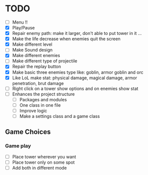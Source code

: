 # TODO

- [ ] Menu !!
- [x] Play/Pause
- [x] Repair enemy path: make it larger, don't able to put tower in it ...
- [x] Make the life decrease when enemies quit the screen
- [x] Make different level
- [ ] Make Sound design
- [x] Make different enemies
- [ ] Make different type of projectile
- [x] Repair the replay button
- [x] Make basic three enemies type like: goblin, armor goblin and orc
- [x] Like LoL make stat: physical damage, magical damage, armor penetration, brut damage
- [ ] Right click on a tower show options and on enemies show stat
- [ ] Enhances the project structure
  - [ ] Packages and modules
  - [ ] One class in one file
  - [ ] Improve logic
  - [ ] Make a settings class and a game class

## Game Choices

### Game play

- [ ] Place tower wherever you want
- [ ] Place tower only on some spot
- [ ] Add both in different mode
